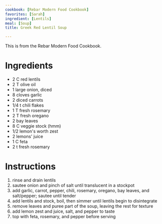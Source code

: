 ```yaml
---
cookbook: [Rebar Modern Food Cookbook]
favorites: [Sarah]
ingredient: [Lentils]
meal: [Soup]
title: Greek Red Lentil Soup

---
```

This is from the Rebar Modern Food Cookbook.


# Ingredients

 *  2 C red lentils
 *  2 T olive oil
 *  1 large onion, diced
 *  8 cloves garlic
 *  2 diced carrots
 *  1/4 t chili flakes
 *  1 T fresh rosemary
 *  2 T fresh oregano
 *  2 bay leaves
 *  8 C veggie stock (hmm)
 *  1/2 lemon's worth zest
 *   2 lemons' juice
 *  1 C feta
 *  2 t fresh rosemary


# Instructions

 1.  rinse and drain lentils
 1.  sautee onion and pinch of salt until translucent in a stockpot
 1.  add garlic, carrot, pepper, chili, rosemary, oregano, bay leaves, and salt/pepper; sautee until tender
 1.  add lentils and stock, boil, then simmer until lentils begin to disintegrate
 1.  remove leaves and puree part of the soup, leaving the rest for texture
 1.  add lemon zest and juice, salt, and pepper to taste
 1.  top  with feta, rosemary, and pepper before serving


